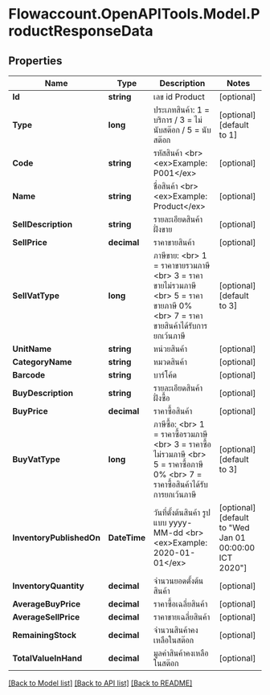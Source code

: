 
# Flowaccount.OpenAPITools.Model.ProductResponseData

## Properties

Name | Type | Description | Notes
------------ | ------------- | ------------- | -------------
**Id** | **string** | เลข id Product | [optional] 
**Type** | **long** | ประเภทสินค้า: 1 &#x3D; บริการ / 3 &#x3D; ไม่นับสต๊อก / 5 &#x3D; นับสต๊อก | [optional] [default to 1]
**Code** | **string** | รหัสสินค้า &lt;br&gt; &lt;ex&gt;Example: P001&lt;/ex&gt; | [optional] 
**Name** | **string** | ชื่อสินค้า &lt;br&gt; &lt;ex&gt;Example: Product&lt;/ex&gt; | [optional] 
**SellDescription** | **string** | รายละเอียดสินค้า ฝั่งขาย | [optional] 
**SellPrice** | **decimal** | ราคาขายสินค้า | [optional] 
**SellVatType** | **long** | ภาษีขาย: &lt;br&gt; 1 &#x3D; ราคาขายรวมภาษี &lt;br&gt; 3 &#x3D; ราคาขายไม่รวมภาษี &lt;br&gt; 5 &#x3D; ราคาขายภาษี 0% &lt;br&gt; 7 &#x3D; ราคาขายสินค้าได้รับการยกเว้นภาษี | [optional] [default to 3]
**UnitName** | **string** | หน่วยสินค้า | [optional] 
**CategoryName** | **string** | หมวดสินค้า | [optional] 
**Barcode** | **string** | บาร์โค้ด | [optional] 
**BuyDescription** | **string** | รายละเอียดสินค้า ฝั่งซื้อ | [optional] 
**BuyPrice** | **decimal** | ราคาซื้อสินค้า | [optional] 
**BuyVatType** | **long** | ภาษีซื้อ: &lt;br&gt; 1 &#x3D; ราคาซื้อรวมภาษี &lt;br&gt; 3 &#x3D; ราคาซื้อไม่รวมภาษี &lt;br&gt; 5 &#x3D; ราคาซื้อภาษี 0% &lt;br&gt; 7 &#x3D; ราคาซื้อสินค้าได้รับการยกเว้นภาษี | [optional] [default to 3]
**InventoryPublishedOn** | **DateTime** | วันที่ตั้งต้นสินค้า รูปแบบ yyyy-MM-dd &lt;br&gt; &lt;ex&gt;Example: 2020-01-01&lt;/ex&gt; | [optional] [default to "Wed Jan 01 00:00:00 ICT 2020"]
**InventoryQuantity** | **decimal** | จำนวนยอดตั้งต้นสินค้า | [optional] 
**AverageBuyPrice** | **decimal** | ราคาซื้อเฉลี่ยสินค้า | [optional] 
**AverageSellPrice** | **decimal** | ราคาขายเฉลี่ยสินค้า | [optional] 
**RemainingStock** | **decimal** | จำนวนสินค้าคงเหลือในสต๊อก | [optional] 
**TotalValueInHand** | **decimal** | มูลค่าสินค้าคงเหลือในสต๊อก | [optional] 

[[Back to Model list]](../README.md#documentation-for-models)
[[Back to API list]](../README.md#documentation-for-api-endpoints)
[[Back to README]](../README.md)


